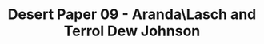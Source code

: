 ---
title: Desert Paper 09 - Aranda&#92;Lasch and Terrol Dew Johnson
layout: entry
presentation: side-by-side
object:
  - id: 2022-162
order: 426
menu: false
---